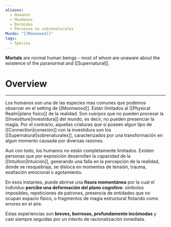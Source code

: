 ```yaml
---
aliases:
  - Humanos
  - Mundanos
  - Dormidos
  - Personas no sobrenaturales
Mundo: "[[Moonwood]]"
tags:
  - Species
---
```

**Mortals** are normal human beings - most of whom are unaware about the existence of the paranormal and [[Supernatural]].
# Overview
---
Los humanos son una de las especies mas comunes que podemos observar en el setting de [[Moonwood]]. Están limitados al [[Physical Realm|plano fisico]] de la realidad. Son cuerpos que no pueden procesar la [[Investiture|investidura]] del mundo, es decir, no pueden presenciar la magia. Por el contrario, aquellas criaturas que sí poseen algun tipo de [[Connection|conexión]] con la investidura son los [[Supernatural|sobrenaturales]], caracterizados por una transformación en algun momento causada por diversas razones.

Aun con todo, los humanos no están completamente limitados. Existen personas que por exposición desarrollan la capacidad de la [[Intuition|Intuición]], generando una falla en la percepción de la realidad, donde se resquebraja, se disloca en momentos de tensión, trauma, exaltación emocional o agotamiento.

En esos instantes, puede abrirse una **fisura momentánea** por la cual el individuo **percibe una deformación del plano cognitivo**: símbolos imposibles, repeticiones de patrones, presencia de entidades que no ocupan espacio físico, o fragmentos de magia estructural flotando como errores en el aire.

Estas experiencias son **breves, borrosas, profundamente incómodas** y casi siempre seguidas por un intento de racionalización inmediata.